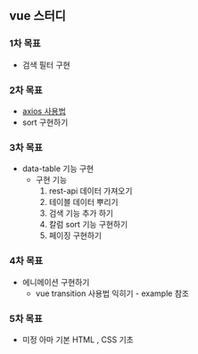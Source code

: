 ## vue 스터디

### 1차 목표 
- 검색 필터 구현 

### 2차 목표 
- [axios 사용법](https://www.npmjs.com/package/vue-axios)
- sort 구현하기 

### 3차 목표 
- data-table 기능 구현 
    * 구현 기능 
        1. rest-api 데이터 가져오기 
        2. 테이블 데이터 뿌리기 
        3. 검색 기능 추가 하기
        4. 칼럼 sort 기능 구현하기 
        4. 페이징 구현하기 

### 4차 목표 
- 에니메이션 구현하기 
    * vue transition 사용법 익히기 - example 참조 

### 5차 목표
- 미정 아마 기본 HTML , CSS 기초 